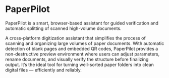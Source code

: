 # PaperPilot
PaperPilot is a smart, browser-based assistant for guided verification and automatic splitting of scanned high-volume documents.

A cross-platform digitization assistant that simplifies the process of scanning and organizing large volumes of paper documents. With automatic detection of blank pages and embedded QR codes, PaperPilot provides a non-destructive preview environment where users can adjust parameters, rename documents, and visually verify the structure before finalizing output. It’s the ideal tool for turning well-sorted paper folders into clean digital files — efficiently and reliably.

